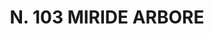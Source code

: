---
title: "N. 103 MIRIDE ARBORE"
plant-name: "N. 103"
plant-number: "103"
plant-img1: "/assets/img/plant103_verso.jpg"
plant-img2: "/assets/img/plant103.jpg"
plant-xml: "/assets/xml/plant103.xml"
plant-title: "N. 103 MIRIDE ARBORE"
plant-taxon-link: ""
plant-taxon-content: ""
layout: single-xml
---